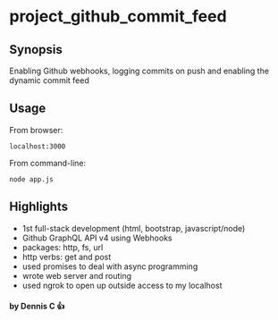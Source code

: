 # project_github_commit_feed

Synopsis
-----
Enabling Github webhooks, logging commits on push and enabling the dynamic commit feed

Usage
-----
From browser: 
```
localhost:3000
```

From command-line: 
```
node app.js
```

Highlights
-----
- 1st full-stack development (html, bootstrap, javascript/node)
- Github GraphQL API v4 using Webhooks
- packages: http, fs, url
- http verbs: get and post
- used promises to deal with async programming
- wrote web server and routing 
- used ngrok to open up outside access to my localhost


#### by Dennis C :+1:
